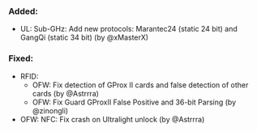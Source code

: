 ### Added:
- UL: Sub-GHz: Add new protocols: Marantec24 (static 24 bit) and GangQi (static 34 bit) (by @xMasterX)

### Fixed:
- RFID:
  - OFW: Fix detection of GProx II cards and false detection of other cards (by @Astrrra)
  - OFW: Fix Guard GProxII False Positive and 36-bit Parsing (by @zinongli)
- OFW: NFC: Fix crash on Ultralight unlock (by @Astrrra)

